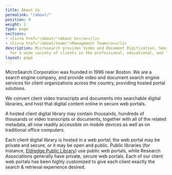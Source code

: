 ```yaml
---
title: About Us
permalink: "/about/"
position: 0
weight: 1
type: page
sections:
- <li><a href="/about/">About Us</a></li>
- <li><a href="/about/team/">Management Team</a></li>
description: Microsearch provides Video and Document Digitization, Search, and SEO
  for a wide variety of clients in the professional, educational, and labor sectors.
layout: page
---
```


MicroSearch Corporation was founded in 1996 near Boston. We are a search engine company, and provide video and document search engine services for client organizations across the country, providing hosted portal solutions.

We convert client video transcripts and documents into searchable digital libraries, and host that digital content online in secure web portals.

A hosted client digital library may contain thousands, hundreds of thousands or video transcripts or documents, together with all of the related metadata, all now readily accessible on mobile devices as well as on traditional office computers.

Each client digital library is hosted in a web portal; the web portal may be private and secure, or it may be open and public. Public libraries (for instance, [Eldredge Public Library](http://www.Eldredge.Microsearch.net)) use public web portals, while Research Associations generally have private, secure web portals. Each of our client web portals has been highly customized to give each client exactly the search & retrieval experience desired.
